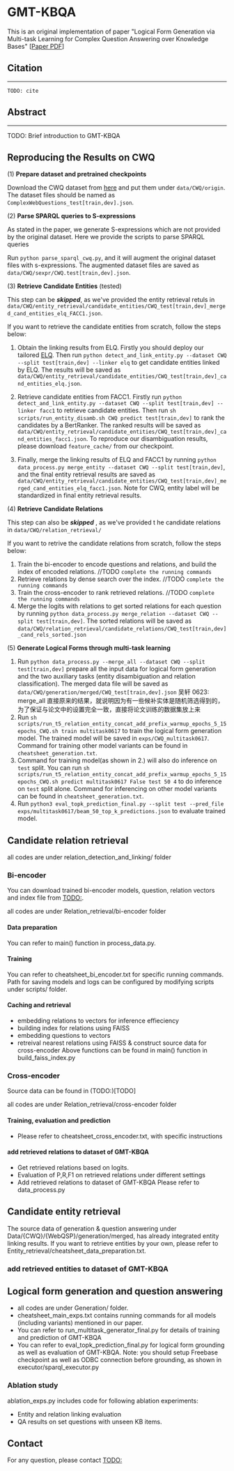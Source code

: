 GMT-KBQA
==============================

<!-- Project Organization
------------

    ├── LICENSE
    ├── README.md                         <- The top-level README for developers using this project.
    ├── cheatsheet_main_exps.txt          <- running cheatsheet of main experiments
    ├── cheatsheet_data_preparation.txt   <- running cheatsheet for data preparation, e.g., entity detection and disambiguation
    ├── common
    |   ├── components                    <- utility functions
        ├── entity_linker                 <- entity detection, linking and disambiguation
        ├── executor                      <- utility functions for executing SPARQLs
        ├── inputDataset                  <- dataset generation
        ├── models                        <- code for models of GMT-KBQA
        ├── ontology                      <- Freebase ontology information
        ├── qdt_generation                <- Deprecated
        ├── cache
        ├── feature cache
    ├── CWQ
    |   ├── data                          <- source data, ablation data and label maps for CWQ dataset
        ├── scripts                       <- shell scripts for running different setting of GMT-KBQA on CWQ dataset
        ├── exps                          <- saved models and experiment results of GMT-KBQA on CWQ dataset
        ├── saved_models                  <- saved models of relation_detection_and_linking on CWQ
    ├── old                               <- deprecated
    ├── relation_detection_and_linking
    |   ├── biEncoder                     <- code for bi-encoder: data preparation, training, vector generation, index
        ├── crossEncoder                  <- code for cross-encoder: model, training, evaluation, prediction
    ├── WebQSP
    |   ├── data                          <- source data, ablation data and label maps for CWQ dataset
        ├── scripts                       <- shell scripts for running different setting of GMT-KBQA on WebQSP dataset
        ├── saved_models                  <- saved models of relation_detection_and_linking on WebQSP
--------

<p><small>Project based on the <a target="_blank" href="https://drivendata.github.io/cookiecutter-data-science/">cookiecutter data science project template</a>. #cookiecutterdatascience</small></p> -->



<!-- ### Logical Form Generation via Multi-task Learning for Complex Question Answering over Knowledge Bases -->

This is an original implementation of paper "Logical Form Generation via Multi-task Learning for Complex Question Answering over Knowledge Bases"
[[Paper PDF](TODO:)]

## Citation
---

```
TODO: cite
```

## Abstract
---
TODO: Brief introduction to GMT-KBQA

<!-- ## Model Description

TODO:


## Code description

TODO:

## Code

The code for question answering is mainly in  `common`.

The code for candidate relations retrieval is mainly in `relation_detection_and_linking`. -->


## Reproducing the Results on CWQ
(1) **Prepare dataset and pretrained checkpoints**

Download the CWQ dataset from [here](https://www.dropbox.com/sh/7pkwkrfnwqhsnpo/AACuu4v3YNkhirzBOeeaHYala) and put them under `data/CWQ/origin`. The dataset files should be named as `ComplexWebQuestions_test[train,dev].json`.

(2) **Parse SPARQL queries to S-expressions**

As stated in the paper, we generate S-expressions which are not provided by the original dataset.
Here we provide the scripts to parse SPARQL queries 

Run `python parse_sparql_cwq.py`, and it will augment the original dataset files with s-expressions. 
The augmented dataset files are saved as `data/CWQ/sexpr/CWQ.test[train,dev].json`.

(3) **Retrieve Candidate Entities** (tested)

This step can be ***skipped***, as we've provided the entity retrieval retuls in `data/CWQ/entity_retrieval/candidate_entities/CWQ_test[train,dev]_merged_cand_entities_elq_FACC1.json`.

If you want to retrieve the candidate entities from scratch, follow the steps below:

1. Obtain the linking results from ELQ. Firstly you should deploy our tailored [ELQ](). Then run `python detect_and_link_entity.py --dataset CWQ --split test[train,dev] --linker elq` to get candidate entities linked by ELQ. The results will be saved as `data/CWQ/entity_retrieval/candidate_entities/CWQ_test[train,dev]_cand_entities_elq.json`.


2. Retrieve candidate entities from FACC1. Firstly run
`python detect_and_link_entity.py --dataset CWQ --split test[train,dev] --linker facc1` to retrieve candidate entities.
Then run `sh scripts/run_entity_disamb.sh CWQ predict test[train,dev]` to rank the candidates by a BertRanker. The ranked results will be saved as `data/CWQ/entity_retrieval/candidate_entities/CWQ_test[train,dev]_cand_entities_facc1.json`. To reproduce our disambiguation results, please download `feature_cache/` from our checkpoint.

3. Finally, merge the linking results of ELQ and FACC1 by running `python data_process.py merge_entity --dataset CWQ --split test[train,dev]`, and the final entity retrieval results are saved as `data/CWQ/entity_retrieval/candidate_entities/CWQ_test[train,dev]_merged_cand_entities_elq_facc1.json`. Note for CWQ, entity label will be standardized in final entity retrieval results.


(4) **Retrieve Candidate Relations**

This step can also be ***skipped*** , as we've provided t he candidate relations in `data/CWQ/relation_retrieval/`

If you want to retrive the candidate relations from scratch, follow the steps below:

1. Train the bi-encoder to encode questions and relations, and build the index of encoded relations. //TODO `complete the running commands`
2. Retrieve relations by dense search over the index. //TODO `complete the running commands`
3. Train the cross-encoder to rank retrieved relations. //TODO `complete the running commands`
4. Merge the logits with relations to get sorted relations for each question by running `python data_process.py merge_relation --dataset CWQ --split test[train,dev]`. The sorted relations will be saved as `data/CWQ/relation_retrieval/candidate_relations/CWQ_test[train,dev]_cand_rels_sorted.json`

(5) **Generate Logical Forms through multi-task learning**
1. Run `python data_process.py --merge_all --dataset CWQ --split test[train,dev]` prepare all the input data for logical form generation and the two auxiliary tasks (entity disambiguation and relation classification). The merged data file will be saved as `data/CWQ/generation/merged/CWQ_test[train,dev].json`
吴轩 0623: merge_all 直接原来的结果，就说明因为有一些候补实体是随机筛选得到的，为了保证与论文中的设置完全一致，直接将论文训练的数据集放上来
2. Run `sh scripts/run_t5_relation_entity_concat_add_prefix_warmup_epochs_5_15epochs_CWQ.sh train multitask0617` to train the logical form generation model. The trained model will be saved in `exps/CWQ_multitask0617`. Command for training other model variants can be found in `cheatsheet_generation.txt`.
3. Command for training model(as shown in 2.) will also do inference on `test` split. You can run `sh scripts/run_t5_relation_entity_concat_add_prefix_warmup_epochs_5_15epochs_CWQ.sh predict multitask0617 False test 50 4` to do inference on `test` split alone. Command for inferencing on other model variants can be found in `cheatsheet_generation.txt`.
4. Run `python3 eval_topk_prediction_final.py --split test --pred_file exps/multitask0617/beam_50_top_k_predictions.json` to evaluate trained model.



## Candidate relation retrieval
all codes are under relation_detection_and_linking/ folder
### Bi-encoder

You can download trained bi-encoder models, question, relation vectors and index file from [TODO:](TODO:).

all codes are under Relation_retrieval/bi-encoder folder

#### Data preparation
You can refer to main() function in process_data.py.

#### Training
You can refer to cheatsheet_bi_encoder.txt for specific running commands. Path for saving models and logs can be configured by modifying scripts under scripts/ folder.

#### Caching and retrieval
- embedding relations to vectors for inference effieciency
- building index for relations using FAISS
- embedding questions to vectors
- retreival nearest relations using FAISS & construct source data for cross-encoder
Above functions can be found in main() function in build_faiss_index.py

### Cross-encoder

Source data can be found in (TODO:)[TODO]

all codes are under Relation_retrieval/cross-encoder folder

#### Training, evaluation and prediction
- Please refer to cheatsheet_cross_encoder.txt, with specific instructions

#### add retrieved relations to dataset of GMT-KBQA
- Get retrieved relations based on logits.
- Evaluation of P,R,F1 on retrieved relations under different settings
- Add retrieved relations to dataset of GMT-KBQA
Please refer to data_process.py

## Candidate entity retrieval
The source data of generation & question answering under Data/{CWQ}/{WebQSP}/generation/merged, has already integrated entity linking results.
If you want to retrieve entities by your own, please refer to Entity_retrieval/cheatsheet_data_preparation.txt.

### add retrieved entities to dataset of GMT-KBQA

## Logical form generation and question answering
- all codes are under Generation/ folder.
- cheatsheet_main_exps.txt contains running commands for all models (including variants) mentioned in our paper.
- You can refer to run_multitask_generator_final.py for details of training and prediction of GMT-KBQA
- You can refer to eval_topk_prediction_final.py for logical form grounding as well as evaluation of GMT-KBQA. Note: you should setup Freebase checkpoint as well as ODBC connection before grounding, as shown in executor/sparql_executor.py

### Ablation study
ablation_exps.py includes code for following ablation experiments:
- Entity and relation linking evaluation
- QA results on set questions with unseen KB items.

## Contact

For any question, please contact [TODO:](TODO)
